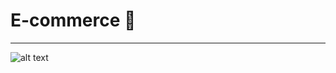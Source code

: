 # E-commerce 🛒
-----------------------------------------------------

![alt text](https://github.com/mohprogrammer/E-commerce/blob/main/app/src/main/res/screen/screen.png)
